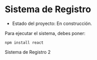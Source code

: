 <h1> Sistema de Registro</h1>

- Estado del proyecto: En construcción.

Para ejecutar el sistema, debes poner:

`npm install react`

Sistema de Registro 2
